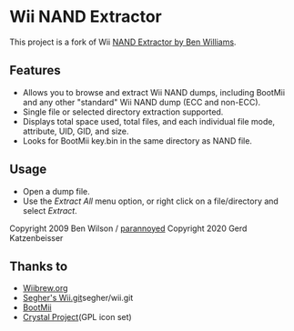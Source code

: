 # Wii NAND Extractor

This project is a fork of Wii [NAND Extractor by Ben Williams](https://sites.google.com/site/parannoyedwii/projects/wii-nand-extractor).

## Features

* Allows you to browse and extract Wii NAND dumps, including BootMii and
  any other "standard" Wii NAND dump (ECC and non-ECC).
* Single file or selected directory extraction supported.
* Displays total space used, total files, and each individual file mode,
  attribute, UID, GID, and size.
* Looks for BootMii key.bin in the same directory as NAND file.

## Usage

* Open a dump file.
* Use the _Extract All_ menu option, or right click on a file/directory and
  select _Extract_.

Copyright 2009 Ben Wilson / [parannoyed](http://sites.google.com/site/parannoyedwii/)
Copyright 2020 Gerd Katzenbeisser

## Thanks to

* [Wiibrew.org](http://www.wiibrew.org/)
* [Segher's Wii.git](http://git.infradead.org/?p=users/)segher/wii.git
* [BootMii](http://bootmii.org/)
* [Crystal Project](http://www.everaldo.com/crystal/)(GPL icon set)
